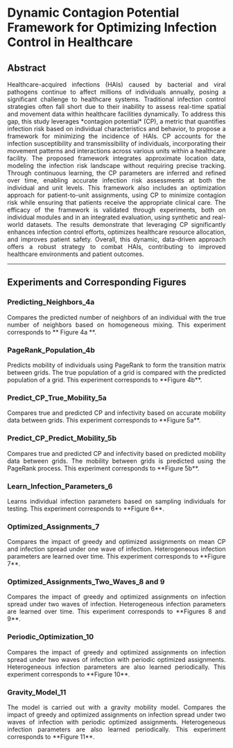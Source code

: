 
# Dynamic Contagion Potential Framework for Optimizing Infection Control in Healthcare

## Abstract

<p align="justify">Healthcare-acquired infections (HAIs) caused by bacterial and viral pathogens continue to affect millions of individuals annually, posing a significant challenge to healthcare systems. Traditional infection control strategies often fall short due to their inability to assess real-time spatial and movement data within healthcare facilities dynamically. To address this gap, this study leverages *contagion potential* (CP), a metric that quantifies infection risk based on individual characteristics and behavior, to propose a framework for minimizing the incidence of HAIs. CP accounts for the infection susceptibility and transmissibility of individuals, incorporating their movement patterns and interactions across various units within a healthcare facility. The proposed framework integrates approximate location data, modeling the infection risk landscape without requiring precise tracking. Through continuous learning, the CP parameters are inferred and refined over time, enabling accurate infection risk assessments at both the individual and unit levels. This framework also includes an optimization approach for patient-to-unit assignments, using CP to minimize contagion risk while ensuring that patients receive the appropriate clinical care. The efficacy of the framework is validated through experiments, both on individual modules and in an integrated evaluation, using synthetic and real-world datasets. The results demonstrate that leveraging CP significantly enhances infection control efforts, optimizes healthcare resource allocation, and improves patient safety. Overall, this dynamic, data-driven approach offers a robust strategy to combat HAIs, contributing to improved healthcare environments and patient outcomes.</p>

---

## Experiments and Corresponding Figures

### Predicting_Neighbors_4a
<p align="justify">Compares the predicted number of neighbors of an individual with the true number of neighbors based on homogeneous mixing. This experiment corresponds to ** Figure 4a **.</p>

### PageRank_Population_4b
<p align="justify">Predicts mobility of individuals using PageRank to form the transition matrix between grids. The true population of a grid is compared with the predicted population of a grid. This experiment corresponds to **Figure 4b**.</p>

### Predict_CP_True_Mobility_5a
<p align="justify">Compares true and predicted CP and infectivity based on accurate mobility data between grids. This experiment corresponds to **Figure 5a**.</p>

### Predict_CP_Predict_Mobility_5b
<p align="justify">Compares true and predicted CP and infectivity based on predicted mobility data between grids. The mobility between grids is predicted using the PageRank process. This experiment corresponds to **Figure 5b**.</p>

### Learn_Infection_Parameters_6
<p align="justify">Learns individual infection parameters based on sampling individuals for testing. This experiment corresponds to **Figure 6**.</p>

### Optimized_Assignments_7
<p align="justify">Compares the impact of greedy and optimized assignments on mean CP and infection spread under one wave of infection. Heterogeneous infection parameters are learned over time. This experiment corresponds to **Figure 7**.</p>

### Optimized_Assignments_Two_Waves_8 and 9
<p align="justify">Compares the impact of greedy and optimized assignments on infection spread under two waves of infection. Heterogeneous infection parameters are learned over time. This experiment corresponds to **Figures 8 and 9**.</p>

### Periodic_Optimization_10
<p align="justify">Compares the impact of greedy and optimized assignments on infection spread under two waves of infection with periodic optimized assignments. Heterogeneous infection parameters are also learned periodically. This experiment corresponds to **Figure 10**.</p>

### Gravity_Model_11
<p align="justify">The model is carried out with a gravity mobility model. Compares the impact of greedy and optimized assignments on infection spread under two waves of infection with periodic optimized assignments. Heterogeneous infection parameters are also learned periodically. This experiment corresponds to **Figure 11**.</p>

